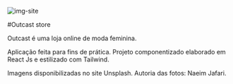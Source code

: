 ![img-site](https://user-images.githubusercontent.com/86850419/167753583-4fdf7db8-750b-4b4c-8514-8db5334f7c5b.jpg)

#Outcast store

Outcast é uma loja online de moda feminina.

Aplicação feita para fins de prática. Projeto componentizado elaborado em React Js e estilizado com Tailwind.

Imagens disponibilizadas no site Unsplash. Autoria das fotos: Naeim Jafari.
